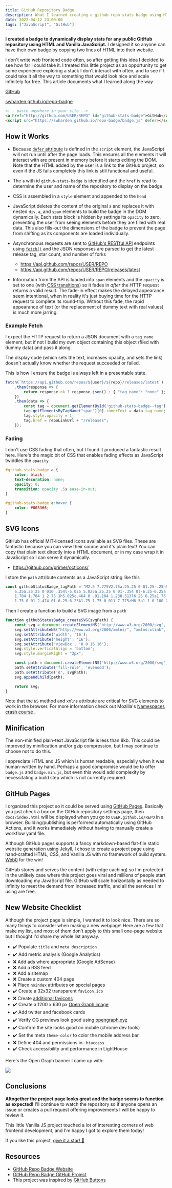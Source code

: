 ```yaml
---
title: GitHub Repository Badge
description: What I learned creating a github repo stats badge using HTML and Vanilla JS
date: 2022-04-12 23:00:00
tags: ["JavaScript", "GitHub"]
---
```




**I created a badge to dynamically display stats for any public GitHub repository using HTML and Vanilla JavaScript.** I designed it so anyone can have their own badge by copying two lines of HTML into their website. 

I don't write web frontend code often, so after getting this idea I decided to see how far I could take it. I treated this little project as an opportunity to get some experience exploring a stack I don't interact with often, and to see if I could take it all the way to something that would look nice and scale infinitely for free. This article documents what I learned along the way

<div class="text-center my-5">

<a href="http://github.com/ScottPlot/ScottPlot" id="github-stats-badge">GitHub</a>
<script src="https://swharden.github.io/repo-badge/badge.js" defer></script>

<a href='https://swharden.github.io/repo-badge/'>swharden.github.io/repo-badge</a>

</div>

```html
<!-- paste anywhere in your site -->
<a href="http://github.com/USER/REPO" id="github-stats-badge">GitHub</a>
<script src="https://swharden.github.io/repo-badge/badge.js" defer></script>
```

## How it Works

* Because [`defer` attribute](https://developer.mozilla.org/en-US/docs/Web/HTML/Element/script#attr-defer) is defined in the `script` element, the JavaScript will not run until after the page loads. This ensures all the elements it will interact with are present in memory before it starts editing the DOM. Note that the HTML added by the user is a link to the GitHub project, so even if the JS fails completely this link is still functional and useful.

* The `a` with id `github-stats-badge` is identified and the `href` is read to determine the user and name of the repository to display on the badge

* CSS is assembled in a `style` element and appended to the `head`

* JavaScript deletes the content of the original `a` and replaces it with nested `div`, `a`, and `span` elements to build the badge in the DOM dynamically. Each stats block is hidden by settings its `opacity` to zero, preventing the user from seeing elements before they are filled with real data. This also fills-out the dimensions of the badge to prevent the page from shifting as its components are loaded individually.

* Asynchronous requests are sent to [GitHub's RESTful API](https://docs.github.com/en/rest) endpoints using [`fetch()`](https://developer.mozilla.org/en-US/docs/Web/API/Fetch_API/Using_Fetch) and the JSON responses are parsed to get the latest release tag, star count, and number of forks
  * https://api.github.com/repos/USER/REPO
  * https://api.github.com/repos/USER/REPO/releases/latest

* Information from the API is loaded into `span` elements and the `opacity` is set to one (with [CSS transitions](https://developer.mozilla.org/en-US/docs/Web/CSS/CSS_Transitions/Using_CSS_transitions)) so it fades in _after_ the HTTP request returns a valid result. The fade-in effect makes the delayed appearance seem intentional, when in reality it's just buying time for the HTTP request to complete its round-trip. Without this fade, the rapid appearance of text (or the replacement of dummy text with real values) is much more jarring.

### Example Fetch

I expect the HTTP request to return a JSON document with a `tag_name` element, but if not I build my own object containing this object (filed with dummy data) and pass it along. 

The display code (which sets the text, increases opacity, and sets the link) doesn't actually know whether the request succeeded or failed.

This is how I ensure the badge is always left in a presentable state.

```js
fetch(`https://api.github.com/repos/${user}/${repo}/releases/latest`)
    .then(response => { 
        return response.ok ? response.json() : { "tag_name": "none" };
    })
    .then(data => {
        const tag = document.getElementById('github-stats-badge--tag');
        tag.getElementsByTagName("span")[0].innerText = data.tag_name;
        tag.style.opacity = 1;
        tag.href = repoLinkUrl + "/releases";
    });
```

### Fading

I don't use CSS fading that often, but I found it produced a fantastic result here. Here's the magic bit of CSS that enables fading effects as JavaScript twiddles the `opacity`

```css
#github-stats-badge a {
    color: black;
    text-decoration: none;
    opacity: 0;
    transition: opacity .5s ease-in-out;
}

#github-stats-badge a:hover {
    color: #003366;
}
```

## SVG Icons

GitHub has official MIT-licensed icons available as SVG files. These are fantastic because you can view their source and it's plain text! You can copy that plain text directly into a HTML document, or in my case wrap it in JavaScript so I can serve it dynamically.

* https://github.com/primer/octicons/

I store the `path` attribute contents as a JavaScript string like this

```js
const githubStatusBadge_tagPath = "M2.5 7.775V2.75a.25.25 0 01.25-.25h5.025a.25.25 0 01.177.073l6.25 \
    6.25a.25.25 0 010 .354l-5.025 5.025a.25.25 0 01-.354 0l-6.25-6.25a.25.25 0 01-.073-.177zm-1.5 0V2.75C1 \
    1.784 1.784 1 2.75 1h5.025c.464 0 .91.184 1.238.513l6.25 6.25a1.75 1.75 0 010 2.474l-5.026 5.026a1.75 \
    1.75 0 01-2.474 0l-6.25-6.25A1.75 1.75 0 011 7.775zM6 5a1 1 0 100 2 1 1 0 000-2z";
```

Then I create a function to build a SVG image from a `path`

```js
function githubStatusBadge_createSVG(svgPath) {
    const svg = document.createElementNS('http://www.w3.org/2000/svg', 'svg');
    svg.setAttributeNS("http://www.w3.org/2000/xmlns/", "xmlns:xlink", "http://www.w3.org/1999/xlink");
    svg.setAttribute('width', '16');
    svg.setAttribute('height', '16');
    svg.setAttribute('viewBox', '0 0 16 16');
    svg.style.verticalAlign = 'bottom';
    svg.style.marginRight = "2px";

    const path = document.createElementNS("http://www.w3.org/2000/svg", 'path');
    path.setAttribute('fill-rule', 'evenodd');
    path.setAttribute('d', svgPath);
    svg.appendChild(path);

    return svg;
}
```

Note that the `NS` method and `xmlns` attribute are critical for SVG elements to work in the browser. For more information check out Mozilla's [Namespaces crash course
](https://developer.mozilla.org/en-US/docs/Web/SVG/Namespaces_Crash_Course).

## Minification

The non-minified plain-text JavaScript file is less than 8kb. This could be improved by minification and/or gzip compression, but I may continue to choose not to do this.

I appreciate HTML and JS which is human readable, especially when it was human-written by hand. Perhaps a good compromise would be to offer `badge.js` and `badge.min.js`, but even this would add complexity by necessitating a build step which is not currently required.

## GitHub Pages

I organized this project so it could be served using [GitHub Pages](https://pages.github.com/). Basically you just check a box on the GitHub repository settings page, then `docs/index.html` will be displayed when you go to `USER.github.io/REPO` in a browser. Building/publishing is performed automatically using GitHub Actions, and it works immediately without having to manually create a workflow yaml file.

Although GitHub pages supports a fancy markdown-based flat-file static website generation using [Jekyll](https://jekyllrb.com/), I chose to create a project page using hand-crafted HTML, CSS, and Vanilla JS with no framework of build system. [Web0](https://web0.small-web.org/) for the win!

GitHub stores and serves the content (with edge caching) so I'm protected in the unlikely case where this project goes viral and millions of people start downloading my JavaScript file. GitHub will scale horizontally as needed to infinity to meet the demand from increased traffic, and all the services I'm using are free.

## New Website Checklist

Although the project page is simple, I wanted it to look nice. There are so many things to consider when making a new webpage! Here are a few that make my list, and most of them don't apply to this small one-page website but I thought I'd share my whole list anyway.

* ✔️ Populate `title` and `meta description`
* ✔️ Add metric analysis (Google Analytics)
* ❌ Add ads where appropriate (Google AdSense)
* ❌ Add a RSS feed
* ❌ Add a sitemap
* ❌ Create a custom 404 page
* ❌ Place `noindex` attributes on special pages
* ✔️ Create a 32x32 transparent `favicon.ico`
* ❌ Create [additional favicons](https://evilmartians.com/chronicles/how-to-favicon-in-2021-six-files-that-fit-most-needs)
* ✔️ Create a 1200 x 630 px [Open Graph image](https://ogp.me/)
* ✔️ Add twitter and facebook cards
* ✔️ Verify OG previews look good using [opengraph.xyz](https://www.opengraph.xyz/)
* ✔️ Confirm the site looks good on mobile (chrome dev tools)
* ✔️ Set the meta `theme-color` to color the mobile address bar
* ❌ Define 404 and permissions in `.htaccess`
* ✔️ Check accessibility and performance in LightHouse

Here's the Open Graph banner I came up with:

<img src="https://swharden.com/static/2022/04/12/banner.png" class="d-inline-block mx-auto">

## Conclusions

**Altogether the project page looks great and the badge seems to function as expected!** I'll continue to watch the repository so if anyone opens an issue or creates a pull request offering improvements I will be happy to review it.

This little Vanilla JS project touched a lot of interesting corners of web frontend development, and I'm happy I got to explore them today!

If you like this project, [give it a star! 🌟](https://github.com/swharden/repo-badge)

## Resources
* [GitHub Repo Badge Website](https://swharden.github.io/repo-badge/)
* [GitHub Repo Badge GitHub Project](https://github.com/swharden/repo-badge)
* This project was inspired by [GitHub Buttons](https://buttons.github.io)